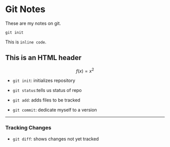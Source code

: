 # Git Notes

These are my notes on git.


```
git init
```

This is `inline code`.

<h2> This is an HTML header</h2>

$$f(x)=x^2$$

* `git init`: initializes repository

* `git status`:tells us status of repo
* `git add`: adds files to be tracked
* `git commit`: dedicate myself to a version


---

### Tracking Changes


* `git diff`: shows changes not yet tracked





